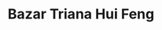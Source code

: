 ---
title: "Bazar Triana Hui Feng"
url: /sevilla/bazar-triana-hui-feng/
shop: tienda de variedades
---
